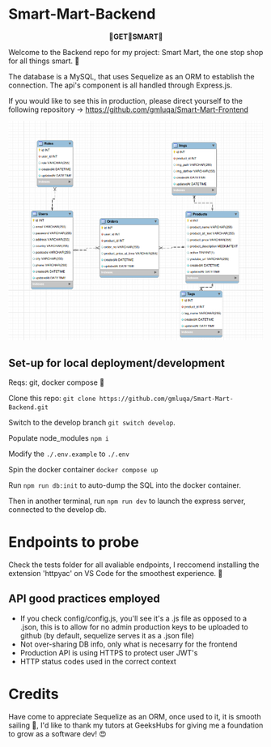 # Smart-Mart-Backend

<p align="center">
<b>
👔GET👔SMART👔
</b>
</p>
Welcome to the Backend repo for my project: Smart Mart, the one stop shop for all things smart. 🔧

The database is a MySQL, that uses Sequelize as an ORM to establish the connection. The api's component is all handled through Express.js.

If you would like to see this in production, please direct yourself to the following repository -> https://github.com/gmluqa/Smart-Mart-Frontend

![database diagram](./readme/img/ER_Diagram.png)

## Set-up for local deployment/development

Reqs: git, docker compose 🐳

Clone this repo: `git clone https://github.com/gmluqa/Smart-Mart-Backend.git`

Switch to the develop branch `git switch develop`.

Populate node_modules `npm i`

Modify the `./.env.example` to `./.env`

Spin the docker container `docker compose up`

Run `npm run db:init` to auto-dump the SQL into the docker container.

Then in another terminal, run `npm run dev` to launch the express server, connected to the develop db.

# Endpoints to probe

Check the tests folder for all avaliable endpoints, I reccomend installing the extension 'httpyac' on VS Code for the smoothest experience. 🏓

## API good practices employed

- If you check config/config.js, you'll see it's a .js file as opposed to a .json, this is to allow for no admin production keys to be uploaded to github (by default, sequelize serves it as a .json file)
- Not over-sharing DB info, only what is necesarry for the frontend
- Production API is using HTTPS to protect user JWT's
- HTTP status codes used in the correct context

# Credits

Have come to appreciate Sequelize as an ORM, once used to it, it is smooth sailing 🚣, I'd like to thank my tutors at GeeksHubs for giving me a foundation to grow as a software dev! 😍
